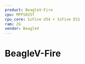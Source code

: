 ```yaml
---
product: BeagleV-Fire
cpu: MPFS025T
cpu_core: SiFive U54 + SiFive E51
ram: 2G
vendor: BeagleV
---
```


# BeagleV-Fire

